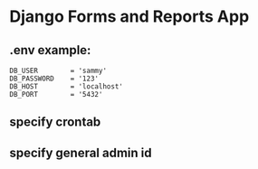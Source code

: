 # Django Forms and Reports App

## .env example:

```DB_NAME        = 'sammy'
DB_USER        = 'sammy'
DB_PASSWORD    = '123'
DB_HOST        = 'localhost'
DB_PORT        = '5432'
```

## specify crontab
## specify general admin id
